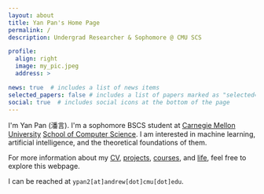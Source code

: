 ```yaml
---
layout: about
title: Yan Pan's Home Page
permalink: /
description: Undergrad Researcher & Sophomore @ CMU SCS

profile:
  align: right
  image: my_pic.jpeg
  address: >

news: true  # includes a list of news items
selected_papers: false # includes a list of papers marked as "selected={true}"
social: true  # includes social icons at the bottom of the page
---
```


I'm Yan Pan (潘言).
I'm a sophomore BSCS student at [Carnegie Mellon University](https://www.cmu.edu) [School of Computer Science](https://cs.cmu.edu).
I am interested in machine learning, artificial intelligence, and the theoretical foundations of them.

For more information about my [CV](https://panyan7.github.io/cv/), [projects](https://panyan7.github.io/projects/), [courses](https://panyan7.github.io/blog/2021/coursereview/), and [life](https://panyan7.github.io/blog/2021/intro/), feel free to explore this webpage.

I can be reached at `ypan2[at]andrew[dot]cmu[dot]edu`.

